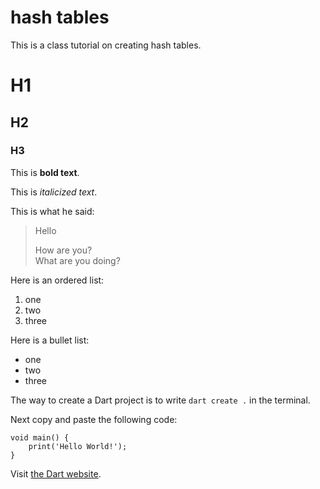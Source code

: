 # hash tables

This is a class tutorial on creating hash tables.

# H1
## H2
### H3

This is **bold text**.

This is *italicized text*.

This is what he said:

> Hello
> 
> How are you?  
> What are you doing?

Here is an ordered list:
1. one 
2. two
3. three

Here is a bullet list:
- one
- two 
- three

The way to create a Dart project is to write `dart create .` in the terminal.

Next copy and paste the following code:

```
void main() {
    print('Hello World!');
}
```

Visit [the Dart website](https://dart.dev/).